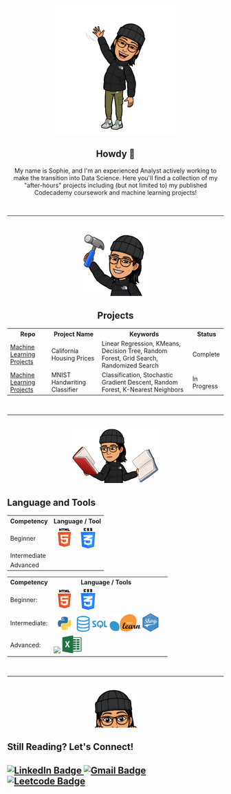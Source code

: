 <html>
  <body>
    <div id="header" align="center">
      <img src="images/howdy.PNG" alt="Local Image" width="300"/>
    </div>
    <div id="h1" align="center">
      <h2 style="text-align: center"> Howdy 🤠</h2>
      <p style="text-align: center">My name is Sophie, and I'm an experienced Analyst actively working to make the transition into Data Science. Here you'll find a collection of my "after-hours" projects including (but not limited to) my published Codecademy coursework and machine learning projects!</p>
    </div>
    <br>
    <hr>
    <br>
    <div id="header" align="center">
      <img src="images/projects.PNG" alt="Local Image" width="150"/>
    </div>
    <div id="h1" align="center">
      <h2>Projects</h2>
        <div id="projects-table">
          <table>
            <tr>
              <th>Repo</th>
              <th>Project Name</th>
              <th>Keywords</th>
              <th>Status</th>
            </tr>
            <tr>
              <td><a href="https://github.com/srmarshall0/machine_learning_projects.git">Machine Learning Projects</td>
              <td>California Housing Prices</td>
              <td>Linear Regression, KMeans, Decision Tree, Random Forest, Grid Search, Randomized Search</td>
              <td>Complete</td>
            </tr>
            <tr>
              <td><a href="https://github.com/srmarshall0/machine_learning_projects.git">Machine Learning Projects</td>
              <td>MNIST Handwriting Classifier</td>
              <td>Classification, Stochastic Gradient Descent, Random Forest, K-Nearest Neighbors </td>
              <td>In Progress</td>
            </tr>
          </table>
        </div>
      </div>
    </div>
    <br>
    <hr>
    <br>
    <div id="header" align="center">
      <img src="images/languages_and_tools.PNG" alt="Local Image" width="200"/>
    </div>
    <h2>Language and Tools</h2>
      <div id="languages-table">
        <table>
          <tr>
            <th>Competency</th>
            <th>Language / Tool</th>
          </tr>
          <tr>
            <td>Beginner</td>
            <td><img src="images/html.png" width=50>
                <img src="images/css.png" width=52></td>
          </tr>
          <tr>
            <td>Intermediate</td>
          </tr>
          <tr>
            <td>Advanced</td>
          </tr>
        </table>
      </div>
      </div>
      </div>
      <div class="callout-box">
        <div id="projects-table">
        <table>
          <tr>
            <th>Competency</th>
            <th>Language / Tools</th>
          </tr>
          <tr>
            <td>Beginner:</td>
            <td><img src="images/html.png" width=50>
                <img src="images/css.png" width=52></td>
          </tr>
          <tr>
            <td>Intermediate:</td>
            <td><img src="images/python.png" width=50>
                <img src="images/sql.png" width=70>
                <img src="images/sklearn.png" width=75>
                <img src="images/r_shiny.png" width=37>
            </td>
          </tr>
          <tr>
            <td>Advanced:</td>
            <td><img src="images/r.png" width=50>
                <img src="images/excel.png" width=45>
            </td>
            <td></td>
          </tr>
        </table>
        </div>
      </div>
    <br>
    <hr>
    <br>
    <div id="header" align="center">
      <img src="images/still_here.PNG" alt="Local Image" width="100"/>
    </div>
    <h2>Still Reading? Let's Connect!<h2>
      <div id="badges">
      <a href="https://www.linkedin.com/in/sophie-marshall-07592a192/">
        <img src="https://img.shields.io/badge/LinkedIn-blue?style=for-the-badge&logo=linkedin&logoColor=white" alt="LinkedIn Badge"/>
      </a>
      <a href="mailto:sophie.marshall98@gmail.com?subject=GitHub Connection:">
        <img src="https://img.shields.io/badge/Gmail-red?style=for-the-badge&logo=gmail&logoColor=white" alt="Gmail Badge"/>
      </a>
      <a href="https://leetcode.com/srmarshall2/">
        <img src="https://img.shields.io/badge/Leetcode-black?style=for-the-badge&logo=leetcode&logoColor=white" alt="Leetcode Badge"/>
      </a>
      </div>
  </body>
</html>
